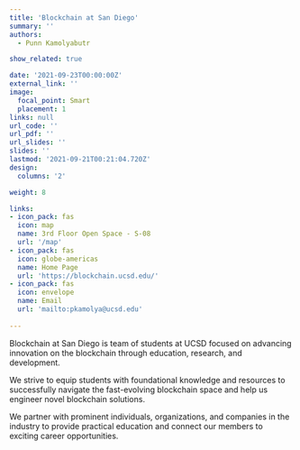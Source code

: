 ```yaml
---
title: 'Blockchain at San Diego'
summary: ''
authors: 
  - Punn Kamolyabutr

show_related: true

date: '2021-09-23T00:00:00Z'
external_link: ''
image:
  focal_point: Smart
  placement: 1
links: null
url_code: ''
url_pdf: ''
url_slides: ''
slides: ''
lastmod: '2021-09-21T00:21:04.720Z'
design:
  columns: '2'

weight: 8

links:
- icon_pack: fas
  icon: map
  name: 3rd Floor Open Space - S-08
  url: '/map'
- icon_pack: fas
  icon: globe-americas
  name: Home Page
  url: 'https://blockchain.ucsd.edu/'
- icon_pack: fas
  icon: envelope
  name: Email
  url: 'mailto:pkamolya@ucsd.edu'
  
---
```

Blockchain at San Diego is team of students at UCSD focused on advancing innovation on the blockchain through education, research, and development.

We strive to equip students with foundational knowledge and resources to successfully navigate the fast-evolving blockchain space and help us engineer novel blockchain solutions.

We partner with prominent individuals, organizations, and companies in the industry to provide practical education and connect our members to exciting career opportunities.